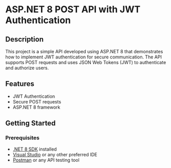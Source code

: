 # ASP.NET 8 POST API with JWT Authentication

## Description

This project is a simple API developed using ASP.NET 8 that demonstrates how to implement JWT authentication for secure communication. The API supports POST requests and uses JSON Web Tokens (JWT) to authenticate and authorize users.

## Features

- JWT Authentication
- Secure POST requests
- ASP.NET 8 framework

## Getting Started

### Prerequisites

- [.NET 8 SDK](https://dotnet.microsoft.com/download/dotnet/8.0) installed
- [Visual Studio](https://visualstudio.microsoft.com/) or any other preferred IDE
- [Postman](https://www.postman.com/) or any API testing tool
